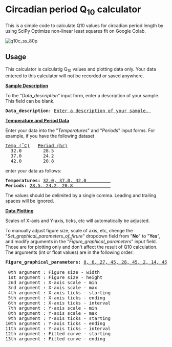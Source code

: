 # Circadian period Q<sub>10</sub> calculator
This is a simple code to calculate Q10 values for circadian period length by using SciPy Optimize non-linear least squares fit on Google Colab.

![q10c_ss_80p](https://user-images.githubusercontent.com/101025597/157003902-737a4096-d741-494e-b4b9-74103bb56a45.png)

## Usage

This calculator is calculatig Q<sub>10</sub> values and plotting data only. Your data entered to this calculator will not be recorded or saved anywhere.

<b><ins>Sample Description</ins></b>

To the "<i>Data_description</i>" input form, enter a description of your sample. This field can be blank.

<pre><b>Data_description:</b> <ins>Enter a description of your sample. </ins></pre>

<b><ins>Temperature and Period Data</ins></b>

Enter your data into the "<i>Temperatures</i>" and "<i>Periods</i>" input forms.
For example, if you have the following dataset

<pre><ins>Temp (˚C)</ins>   <ins>Period (hr)</ins>
  32.0        28.5
  37.0        24.2
  42.0        20.8</pre>
enter your data as follows:
<pre><b>Temperatures:</b> <ins>32.0, 37.0, 42.0         </ins>
<b>Periods:</b> <ins>28.5, 24.2, 20.8              </ins></pre>
The values should be delimited by a single comma. Leading and trailing spaces will be ignored.

<b><ins>Data Plotting</ins></b>

Scales of X-axis and Y-axis, ticks, etc will automatically be adjusted.

To manually adjust figure size, scale of axis, etc, chenge the "<i>Set_graphical_parameters_of_firure</i>" dropdown field from "<b>No</b>" to "<b>Yes</b>", and modify arguments in the "<i>Figure_graphical_parameters</i>" input field. Those are for plotting only and don't affect the result of Q10 calculation. The arguments (int or float values) are in the following order:
<pre><b>Figure_graphical_parameters:</b> <ins>8, 6, 27, 45, 28, 45, 2, 14, 45, 14, 45, 2, 28, 43     </ins>

 0th argument : Figure size - width
 1st argument : Figure size - height
 2nd argument : X-axis scale - min
 3rd argument : X-axis scale - max
 4th argument : X-axis ticks - starting
 5th argument : X-axis ticks - ending
 6th argument : X-axis ticks - interval
 7th argument : Y-axis scale - min
 8th argument : Y-axis scale - max
 9th argument : Y-axis ticks - starting
10th argument : Y-axis ticks - ending
11th argument : Y-axis ticks - interval
12th argument : Fitted curve - starting
13th argument : Fitted curve - ending</pre>
